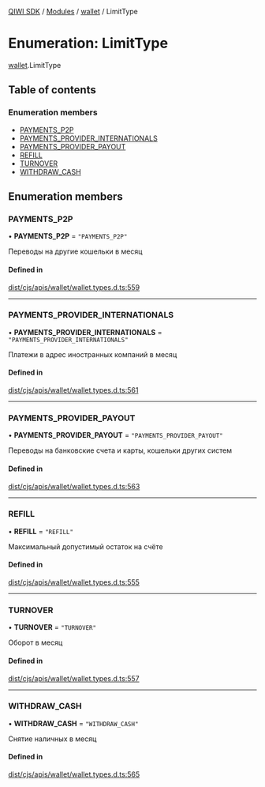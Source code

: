 [QIWI SDK](../README.md) / [Modules](../modules.md) / [wallet](../modules/wallet.md) / LimitType

# Enumeration: LimitType

[wallet](../modules/wallet.md).LimitType

## Table of contents

### Enumeration members

- [PAYMENTS\_P2P](wallet.LimitType.md#payments_p2p)
- [PAYMENTS\_PROVIDER\_INTERNATIONALS](wallet.LimitType.md#payments_provider_internationals)
- [PAYMENTS\_PROVIDER\_PAYOUT](wallet.LimitType.md#payments_provider_payout)
- [REFILL](wallet.LimitType.md#refill)
- [TURNOVER](wallet.LimitType.md#turnover)
- [WITHDRAW\_CASH](wallet.LimitType.md#withdraw_cash)

## Enumeration members

### PAYMENTS\_P2P

• **PAYMENTS\_P2P** = `"PAYMENTS_P2P"`

Переводы на другие кошельки в месяц

#### Defined in

[dist/cjs/apis/wallet/wallet.types.d.ts:559](https://github.com/AlexXanderGrib/node-qiwi-sdk/blob/87e5174/dist/cjs/apis/wallet/wallet.types.d.ts#L559)

___

### PAYMENTS\_PROVIDER\_INTERNATIONALS

• **PAYMENTS\_PROVIDER\_INTERNATIONALS** = `"PAYMENTS_PROVIDER_INTERNATIONALS"`

Платежи в адрес иностранных компаний в месяц

#### Defined in

[dist/cjs/apis/wallet/wallet.types.d.ts:561](https://github.com/AlexXanderGrib/node-qiwi-sdk/blob/87e5174/dist/cjs/apis/wallet/wallet.types.d.ts#L561)

___

### PAYMENTS\_PROVIDER\_PAYOUT

• **PAYMENTS\_PROVIDER\_PAYOUT** = `"PAYMENTS_PROVIDER_PAYOUT"`

Переводы на банковские счета и карты, кошельки других систем

#### Defined in

[dist/cjs/apis/wallet/wallet.types.d.ts:563](https://github.com/AlexXanderGrib/node-qiwi-sdk/blob/87e5174/dist/cjs/apis/wallet/wallet.types.d.ts#L563)

___

### REFILL

• **REFILL** = `"REFILL"`

Максимальный допустимый остаток на счёте

#### Defined in

[dist/cjs/apis/wallet/wallet.types.d.ts:555](https://github.com/AlexXanderGrib/node-qiwi-sdk/blob/87e5174/dist/cjs/apis/wallet/wallet.types.d.ts#L555)

___

### TURNOVER

• **TURNOVER** = `"TURNOVER"`

Оборот в месяц

#### Defined in

[dist/cjs/apis/wallet/wallet.types.d.ts:557](https://github.com/AlexXanderGrib/node-qiwi-sdk/blob/87e5174/dist/cjs/apis/wallet/wallet.types.d.ts#L557)

___

### WITHDRAW\_CASH

• **WITHDRAW\_CASH** = `"WITHDRAW_CASH"`

Снятие наличных в месяц

#### Defined in

[dist/cjs/apis/wallet/wallet.types.d.ts:565](https://github.com/AlexXanderGrib/node-qiwi-sdk/blob/87e5174/dist/cjs/apis/wallet/wallet.types.d.ts#L565)
